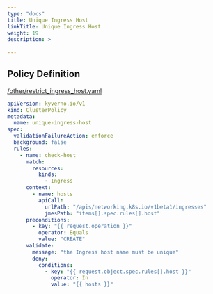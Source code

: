 ```yaml
---
type: "docs"
title: Unique Ingress Host
linkTitle: Unique Ingress Host
weight: 19
description: >
    
---
```


## Policy Definition
<a href="https://github.com/kyverno/policies/raw/main//other/restrict_ingress_host.yaml" target="-blank">/other/restrict_ingress_host.yaml</a>

```yaml
apiVersion: kyverno.io/v1
kind: ClusterPolicy
metadata:
  name: unique-ingress-host
spec:
  validationFailureAction: enforce
  background: false
  rules:
    - name: check-host
      match:
        resources:
          kinds:
            - Ingress
      context:
        - name: hosts
          apiCall:
            urlPath: "/apis/networking.k8s.io/v1beta1/ingresses"
            jmesPath: "items[].spec.rules[].host"
      preconditions:
        - key: "{{ request.operation }}"
          operator: Equals
          value: "CREATE"
      validate:
        message: "the Ingress host name must be unique"
        deny:
          conditions:
            - key: "{{ request.object.spec.rules[].host }}"
              operator: In
              value: "{{ hosts }}"

```
